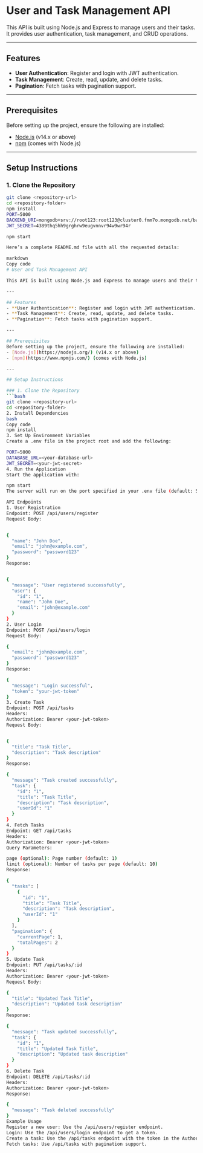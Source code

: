 # User and Task Management API

This API is built using Node.js and Express to manage users and their tasks. It provides user authentication, task management, and CRUD operations.

---

## Features
- **User Authentication**: Register and login with JWT authentication.
- **Task Management**: Create, read, update, and delete tasks.
- **Pagination**: Fetch tasks with pagination support.

---

## Prerequisites
Before setting up the project, ensure the following are installed:
- [Node.js](https://nodejs.org/) (v14.x or above)
- [npm](https://www.npmjs.com/) (comes with Node.js)

---

## Setup Instructions

### 1. Clone the Repository
```bash
git clone <repository-url>
cd <repository-folder>
npm install
PORT=5000
BACKEND_URI=mongodb+srv://root123:root123@cluster0.fmm7o.mongodb.net/backend-test?retryWrites=true&w=majority&appName=Cluster0
JWT_SECRET=4389thq5hh9grghrw9eugvnnvr94w9wr94r

npm start

Here’s a complete README.md file with all the requested details:

markdown
Copy code
# User and Task Management API

This API is built using Node.js and Express to manage users and their tasks. It provides user authentication, task management, and CRUD operations.

---

## Features
- **User Authentication**: Register and login with JWT authentication.
- **Task Management**: Create, read, update, and delete tasks.
- **Pagination**: Fetch tasks with pagination support.

---

## Prerequisites
Before setting up the project, ensure the following are installed:
- [Node.js](https://nodejs.org/) (v14.x or above)
- [npm](https://www.npmjs.com/) (comes with Node.js)

---

## Setup Instructions

### 1. Clone the Repository
```bash
git clone <repository-url>
cd <repository-folder>
2. Install Dependencies
bash
Copy code
npm install
3. Set Up Environment Variables
Create a .env file in the project root and add the following:

PORT=5000
DATABASE_URL=<your-database-url>
JWT_SECRET=<your-jwt-secret>
4. Run the Application
Start the application with:

npm start
The server will run on the port specified in your .env file (default: 5000).

API Endpoints
1. User Registration
Endpoint: POST /api/users/register
Request Body:


{
  "name": "John Doe",
  "email": "john@example.com",
  "password": "password123"
}
Response:


{
  "message": "User registered successfully",
  "user": {
    "id": "1",
    "name": "John Doe",
    "email": "john@example.com"
  }
}
2. User Login
Endpoint: POST /api/users/login
Request Body:

{
  "email": "john@example.com",
  "password": "password123"
}
Response:

{
  "message": "Login successful",
  "token": "your-jwt-token"
}
3. Create Task
Endpoint: POST /api/tasks
Headers:
Authorization: Bearer <your-jwt-token>
Request Body:


{
  "title": "Task Title",
  "description": "Task description"
}
Response:

{
  "message": "Task created successfully",
  "task": {
    "id": "1",
    "title": "Task Title",
    "description": "Task description",
    "userId": "1"
  }
}
4. Fetch Tasks
Endpoint: GET /api/tasks
Headers:
Authorization: Bearer <your-jwt-token>
Query Parameters:

page (optional): Page number (default: 1)
limit (optional): Number of tasks per page (default: 10)
Response:

{
  "tasks": [
    {
      "id": "1",
      "title": "Task Title",
      "description": "Task description",
      "userId": "1"
    }
  ],
  "pagination": {
    "currentPage": 1,
    "totalPages": 2
  }
}
5. Update Task
Endpoint: PUT /api/tasks/:id
Headers:
Authorization: Bearer <your-jwt-token>
Request Body:

{
  "title": "Updated Task Title",
  "description": "Updated task description"
}
Response:

{
  "message": "Task updated successfully",
  "task": {
    "id": "1",
    "title": "Updated Task Title",
    "description": "Updated task description"
  }
}
6. Delete Task
Endpoint: DELETE /api/tasks/:id
Headers:
Authorization: Bearer <your-jwt-token>
Response:

{
  "message": "Task deleted successfully"
}
Example Usage
Register a new user: Use the /api/users/register endpoint.
Login: Use the /api/users/login endpoint to get a token.
Create a task: Use the /api/tasks endpoint with the token in the Authorization header.
Fetch tasks: Use /api/tasks with pagination support.
